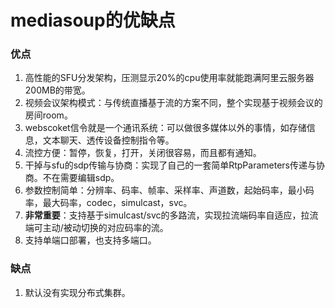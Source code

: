 # mediasoup的优缺点

### 优点
1. 高性能的SFU分发架构，压测显示20%的cpu使用率就能跑满阿里云服务器200MB的带宽。
2. 视频会议架构模式：与传统直播基于流的方案不同，整个实现基于视频会议的房间room。
3. webscoket信令就是一个通讯系统：可以做很多媒体以外的事情，如存储信息，文本聊天、透传设备控制指令等。
4. 流控方便：暂停，恢复，打开，关闭很容易，而且都有通知。
5. 干掉与sfu的sdp传输与协商：实现了自己的一套简单RtpParameters传递与协商。不在需要编辑sdp。
6. 参数控制简单：分辨率、码率、帧率、采样率、声道数，起始码率，最小码率，最大码率，codec，simulcast，svc。
7. **非常重要**：支持基于simulcast/svc的多路流，实现拉流端码率自适应，拉流端可主动/被动切换的对应码率的流。
8. 支持单端口部署，也支持多端口。

### 缺点
1. 默认没有实现分布式集群。